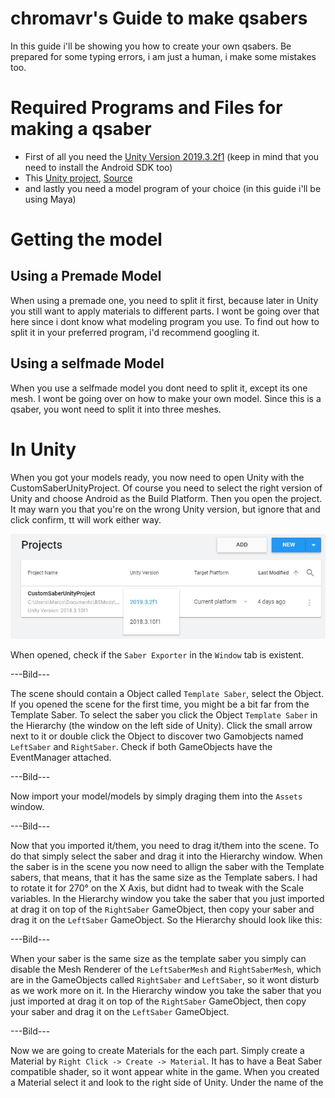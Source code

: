 # chromavr's Guide to make qsabers
In this guide i'll be showing you how to create your own qsabers. Be prepared for some typing errors, i am just a human, i make some mistakes too.

# Required Programs and Files for making a qsaber

- First of all you need the [Unity Version 2019.3.2f1](https://unity3d.com/de/get-unity/download?thank-you=update&download_nid=63532&os=Win) (keep in mind that you need to install the Android SDK too)
- This [Unity project](https://bs.assistant.moe/Sabers/resources/CustomSaberUnityProject.zip), [Source](https://bs.assistant.moe/Sabers/)
- and lastly you need a model program of your choice (in this guide i'll be using Maya)

# Getting the model
## Using a Premade Model
When using a premade one, you need to split it first, because later in Unity you still want to apply materials to different parts. I wont be going over that here since i dont know what modeling program you use. To find out how to split it in your preferred program, i'd recommend googling it.

## Using a selfmade Model
When you use a selfmade model you dont need to split it, except its one mesh. I wont be going over on how to make your own model. Since this is a qsaber, you wont need to split it into three meshes.

# In Unity
When you got your models ready, you now need to open Unity with the CustomSaberUnityProject. Of course you need to select the right version of Unity and choose Android as the Build Platform. Then you open the project. It may warn you that you're on the wrong Unity version, but ignore that and click confirm, tt will work either way.

![Choosing the right Version of Unity](https://raw.githubusercontent.com/chromavr/BMBFmods/master/GuideFiles/Images/qsaber/1%20selecting%20unity%20version.JPG) 

When opened, check if the `Saber Exporter` in the `Window` tab is existent.

---Bild---

The scene should contain a Object called `Template Saber`, select the Object. If you opened the scene for the first time, you might be a bit far from the Template Saber. To select the saber you click the Object `Template Saber` in the Hierarchy (the window on the left side of Unity). Click the small arrow next to it or double click the Object to discover two Gamobjects named `LeftSaber` and `RightSaber`. Check if both GameObjects have the EventManager attached.

---Bild---

Now import your model/models by simply draging them into the `Assets` window.

---Bild---

Now that you imported it/them, you need to drag it/them into the scene. To do that simply select the saber and drag it into the Hierarchy window. When the saber is in the scene you now need to allign the saber with the Template sabers, that means, that it has the same size as the Template sabers. I had to rotate it for 270° on the X Axis, but didnt had to tweak with the Scale variables. In the Hierarchy window you take the saber that you just imported at drag it on top of the `RightSaber` GameObject, then copy your saber and drag it on the `LeftSaber` GameObject. So the Hierarchy should look like this:

---Bild---

When your saber is the same size as the template saber you simply can disable the Mesh Renderer of the `LeftSaberMesh` and `RightSaberMesh`, which are in the GameObjects called `RightSaber` and `LeftSaber`, so it wont disturb as we work more on it. In the Hierarchy window you take the saber that you just imported at drag it on top of the `RightSaber` GameObject, then copy your saber and drag it on the `LeftSaber` GameObject.

---Bild---

Now we are going to create Materials for the each part. Simply create a Material by `Right Click -> Create -> Material`. It has to have a Beat Saber compatible shader, so it wont appear white in the game. When you created a Material select it and look to the right side of Unity. Under the name of the 

